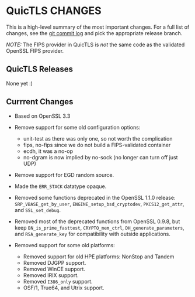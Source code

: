 QuicTLS CHANGES
===============

This is a high-level summary of the most important changes.
For a full list of changes, see the [git commit log][log] and
pick the appropriate release branch.

  [log]: https://github.com/quictls/quictls/commits/

*NOTE:*
The FIPS provider in QuicTLS is *not* the same code as the validated
OpenSSL FIPS provider.

QuicTLS Releases
----------------
None yet :)

Currrent Changes
----------------
- Based on OpenSSL 3.3

- Remove support for some old configuration options:
  - unit-test as there was only one, so not worth the complication
  - fips, no-fips since we do not build a FIPS-validated container
  - ecdh, it was a no-op
  - no-dgram is now implied by no-sock (no longer can turn off just UDP)

- Remove support for EGD random source.

- Made the `ERR_STACK` datatype opaque.

- Removed some functions deprecated in the OpenSSL 1.1.0 release:
`SRP_VBASE_get_by_user`, `ENGINE_setup_bsd_cryptodev`,
`PKCS12_get_attr`, and `SSL_set_debug`.

- Removed most of the deprecated functions from OpenSSL 0.9.8, but keep
`BN_is_prime_fasttest`, `CRYPTO_mem_ctrl`, `DH_generate_parameters`, and
`RSA_generate_key` for compatibility with outside applications.

- Removed support for some old platforms:
  - Removed support for old HPE platforms: NonStop and Tandem
  - Removed DJGPP support.
  - Removed WinCE support.
  - Removed IRIX support.
  - Removed `I386_only` support.
  - OSF/1, True64, and Utrix support.
